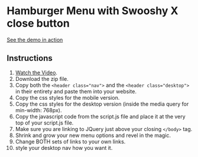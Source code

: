 # Hamburger Menu with Swooshy X close button

[See the demo in action]()

## Instructions

1. [Watch the Video](https://youtu.be/j9vOw3PeUro).
2. Download the zip file. 
3. Copy both the `<header class="nav">` and the `<header class="desktop">` in their entirety and paste them into your website.
4. Copy the css styles for the mobile version.
5. Copy the css styles for the desktop version (inside the media query for min-width: 768px).
6. Copy the javascript code from the script.js file and place it at the very top of your script.js file.
7. Make sure you are linking to JQuery just above your closing `</body>` tag.
8. Shrink and grow your new menu options and revel in the magic.
9. Change BOTH sets of links to your own links.
10. style your desktop nav how you want it.

